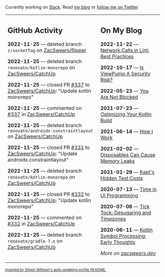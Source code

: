 Currently working on [Slack](https://slack.com/). Read [my blog](https://zacsweers.dev/) or [follow me on Twitter](https://twitter.com/ZacSweers).

<table><tr><td valign="top" width="60%">

## GitHub Activity
<!-- githubActivity starts -->
**2022-11-25** — deleted branch `z/socketTag` on [ZacSweers/flipper](https://github.com/ZacSweers/flipper)

**2022-11-25** — deleted branch `renovate/kotlin-monorepo` on [ZacSweers/CatchUp](https://github.com/ZacSweers/CatchUp)

**2022-11-25** — closed PR [#337](https://github.com/ZacSweers/CatchUp/pull/337) to [ZacSweers/CatchUp](https://github.com/ZacSweers/CatchUp): "Update kotlin monorepo"

**2022-11-25** — commented on [#337](https://github.com/ZacSweers/CatchUp/pull/337#issuecomment-1327690072) in [ZacSweers/CatchUp](https://github.com/ZacSweers/CatchUp)

**2022-11-25** — deleted branch `renovate/androidx.constraintlayout` on [ZacSweers/CatchUp](https://github.com/ZacSweers/CatchUp)

**2022-11-25** — closed PR [#331](https://github.com/ZacSweers/CatchUp/pull/331) to [ZacSweers/CatchUp](https://github.com/ZacSweers/CatchUp): "Update androidx.constraintlayout"

**2022-11-25** — deleted branch `renovate/kotlin-monorepo` on [ZacSweers/CatchUp](https://github.com/ZacSweers/CatchUp)

**2022-11-25** — closed PR [#332](https://github.com/ZacSweers/CatchUp/pull/332) to [ZacSweers/CatchUp](https://github.com/ZacSweers/CatchUp): "Update kotlin monorepo"

**2022-11-25** — commented on [#332](https://github.com/ZacSweers/CatchUp/pull/332#issuecomment-1327684197) in [ZacSweers/CatchUp](https://github.com/ZacSweers/CatchUp)

**2022-11-25** — deleted branch `renovate/gradle-7.x` on [ZacSweers/CatchUp](https://github.com/ZacSweers/CatchUp)
<!-- githubActivity ends -->
</td><td valign="top" width="40%">

## On My Blog
<!-- blog starts -->
**2022-11-22** — [Network Calls in Lint: Best Practices](https://www.zacsweers.dev/network-calls-in-lint-best-practices/)

**2022-10-17** — [Is ViewPump A Security Risk?](https://www.zacsweers.dev/is-viewpump-a-security-risk/)

**2022-05-23** — [You Are Not Blocked](https://www.zacsweers.dev/you-are-not-blocked/)

**2021-07-23** — [Optimizing Your Kotlin Build](https://www.zacsweers.dev/optimizing-your-kotlin-build/)

**2021-06-14** — [How I Work](https://www.zacsweers.dev/how-i-work/)

**2021-02-02** — [Disposables Can Cause Memory Leaks](https://www.zacsweers.dev/disposables-can-cause-memory-leaks/)

**2021-01-29** — [Kapt's Hidden Test Costs](https://www.zacsweers.dev/kapts-hidden-test-costs/)

**2020-07-13** — [Time in UI Programming](https://www.zacsweers.dev/time-in-ui/)

**2020-07-08** — [Tick Tock: Desugaring and Timezones](https://www.zacsweers.dev/ticktock-desugaring-timezones/)

**2020-06-11** — [Kotlin Symbol Processing: Early Thoughts](https://www.zacsweers.dev/kotlin-symbol-processor-early-thoughts/)
<!-- blog ends -->
_More on [zacsweers.dev](https://zacsweers.dev/)_
</td></tr></table>

<sub><a href="https://simonwillison.net/2020/Jul/10/self-updating-profile-readme/">Inspired by Simon Willison's auto-updating profile README.</a></sub>